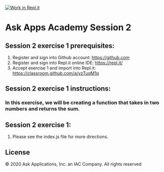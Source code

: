 [![Work in Repl.it](https://classroom.github.com/assets/work-in-replit-14baed9a392b3a25080506f3b7b6d57f295ec2978f6f33ec97e36a161684cbe9.svg)](https://classroom.github.com/online_ide?assignment_repo_id=3223643&assignment_repo_type=AssignmentRepo)
# Ask Apps Academy Session 2

## Session 2 exercise 1 prerequisites:
1. Register and sign into Github account: https://github.com
1. Register and sign into Repl.it online IDE: https://repl.it/
1. Accept exercise 1 and import into Repl.it: https://classroom.github.com/a/yzTuqM1q

## Session 2 exercise 1 instructions:
### In this exercise, we will be creating a function that takes in two numbers and returns the sum.

## Session 2 exercise 1:
1. Please see the index.js file for more directions. 

## License 
© 2020 Ask Applications, Inc. an IAC Company. All rights reserved
